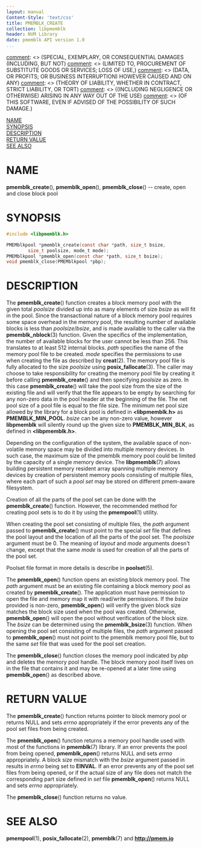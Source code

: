 ```yaml
---
layout: manual
Content-Style: 'text/css'
title: PMEMBLK_CREATE
collection: libpmemblk
header: NVM Library
date: pmemblk API version 1.0
...
```


[comment]: <> (Copyright 2017, Intel Corporation)

[comment]: <> (Redistribution and use in source and binary forms, with or without)
[comment]: <> (modification, are permitted provided that the following conditions)
[comment]: <> (are met:)
[comment]: <> (    * Redistributions of source code must retain the above copyright)
[comment]: <> (      notice, this list of conditions and the following disclaimer.)
[comment]: <> (    * Redistributions in binary form must reproduce the above copyright)
[comment]: <> (      notice, this list of conditions and the following disclaimer in)
[comment]: <> (      the documentation and/or other materials provided with the)
[comment]: <> (      distribution.)
[comment]: <> (    * Neither the name of the copyright holder nor the names of its)
[comment]: <> (      contributors may be used to endorse or promote products derived)
[comment]: <> (      from this software without specific prior written permission.)

[comment]: <> (THIS SOFTWARE IS PROVIDED BY THE COPYRIGHT HOLDERS AND CONTRIBUTORS)
[comment]: <> ("AS IS" AND ANY EXPRESS OR IMPLIED WARRANTIES, INCLUDING, BUT NOT)
[comment]: <> (LIMITED TO, THE IMPLIED WARRANTIES OF MERCHANTABILITY AND FITNESS FOR)
[comment]: <> (A PARTICULAR PURPOSE ARE DISCLAIMED. IN NO EVENT SHALL THE COPYRIGHT)
[comment]: <> (OWNER OR CONTRIBUTORS BE LIABLE FOR ANY DIRECT, INDIRECT, INCIDENTAL,)
[comment]: <> (SPECIAL, EXEMPLARY, OR CONSEQUENTIAL DAMAGES (INCLUDING, BUT NOT)
[comment]: <> (LIMITED TO, PROCUREMENT OF SUBSTITUTE GOODS OR SERVICES; LOSS OF USE,)
[comment]: <> (DATA, OR PROFITS; OR BUSINESS INTERRUPTION) HOWEVER CAUSED AND ON ANY)
[comment]: <> (THEORY OF LIABILITY, WHETHER IN CONTRACT, STRICT LIABILITY, OR TORT)
[comment]: <> ((INCLUDING NEGLIGENCE OR OTHERWISE) ARISING IN ANY WAY OUT OF THE USE)
[comment]: <> (OF THIS SOFTWARE, EVEN IF ADVISED OF THE POSSIBILITY OF SUCH DAMAGE.)

[comment]: <> (pmemblk_create.3 -- man page for most commonly used functions from libpmemblk library)

[NAME](#name)<br />
[SYNOPSIS](#synopsis)<br />
[DESCRIPTION](#description)<br />
[RETURN VALUE](#return-value)<br />
[SEE ALSO](#see-also)<br />


# NAME #

**pmemblk_create**(), **pmemblk_open**(),
**pmemblk_close**() -- create, open and close block pool


# SYNOPSIS #

```c
#include <libpmemblk.h>

PMEMblkpool *pmemblk_create(const char *path, size_t bsize,
		size_t poolsize, mode_t mode);
PMEMblkpool *pmemblk_open(const char *path, size_t bsize);
void pmemblk_close(PMEMblkpool *pbp);
```




# DESCRIPTION #

The **pmemblk_create**() function creates a block memory pool with the given total
*poolsize* divided up into as many elements of size *bsize* as will fit in the pool.
Since the transactional nature of a block memory pool requires some space overhead
in the memory pool, the resulting number of available blocks is less than
*poolsize*/*bsize*, and is made available to the caller via the **pmemblk_nblock**(3)
function. Given the specifics of the implementation, the number
of available blocks for the user cannot be less than 256. This translates to
at least 512 internal blocks. *path* specifies the name of the memory pool file
to be created. *mode* specifies the permissions to use when creating the file
as described by **creat**(2). The memory pool file is fully allocated to the size
*poolsize* using **posix_fallocate**(3). The caller may choose to take
responsibility for creating the memory pool file by creating it before calling
**pmemblk_create**() and then specifying *poolsize* as zero. In this case
**pmemblk_create**() will take the pool size from the size of the existing file
and will verify that the file appears to be empty by searching for any non-zero
data in the pool header at the beginning of the file. The net pool size of a
pool file is equal to the file size. The minimum net pool size allowed by the
library for a block pool is defined in **\<libpmemblk.h\>** as **PMEMBLK_MIN_POOL**.
*bsize* can be any non-zero value, however **libpmemblk** will silently round up
the given size to **PMEMBLK_MIN_BLK**, as defined in **\<libpmemblk.h\>**.

Depending on the configuration of the system, the available space of non-volatile
memory space may be divided into multiple memory devices. In such case, the maximum
size of the pmemblk memory pool could be limited by the capacity of a single memory
device. The **libpmemblk**(7) allows building persistent memory resident array spanning
multiple memory devices by creation of persistent memory pools consisting of multiple
files, where each part of such a *pool set* may be stored on different pmem-aware filesystem.

Creation of all the parts of the pool set can be done with the **pmemblk_create**()
function. However, the recommended method for creating pool sets is to do it by
using the **pmempool**(1) utility.

When creating the pool set consisting of multiple files, the *path* argument passed
to **pmemblk_create**() must point to the special *set* file that defines the pool
layout and the location of all the parts of the pool set. The *poolsize* argument
must be 0. The meaning of *layout* and *mode* arguments doesn't change, except that
the same *mode* is used for creation of all the parts of the pool set.

Poolset file format in more details is describe in **poolset**(5).

The **pmemblk_open**() function opens an existing block memory pool.
The *path* argument must be an existing file containing a block memory pool
as created by **pmemblk_create**(). The application must have permission to open the file
and memory map it with read/write permissions. If the *bsize* provided is
non-zero, **pmemblk_open**() will verify the given block size matches the block
size used when the pool was created. Otherwise, **pmemblk_open**() will open
the pool without verification of the block size. The *bsize* can be determined
using the **pmemblk_bsize**(3) function.
When opening the pool set consisting of multiple files, the *path* argument passed
to **pmemblk_open**() must not point to the pmemblk memory pool file, but to the same
*set* file that was used for the pool set creation.

The **pmemblk_close**() function closes the memory pool
indicated by *pbp* and deletes the memory pool handle.
The block memory pool itself lives on in the file that contains it
and may be re-opened at a later time using **pmemblk_open**() as described above.


# RETURN VALUE #

The **pmemblk_create**() function returns pointer to block memory pool or returns
NULL and sets *errno* appropriately if the error prevents any of the
pool set files from being created.

The **pmemblk_open**() function returns a memory pool handle
used with most of the functions in **pmemblk**(7) library.
If an error prevents the pool from being
opened, **pmemblk_open**() returns NULL and sets *errno* appropriately.
A block size mismatch with the *bsize* argument passed in results in *errno*
being set to **EINVAL**.
If an error prevents any of the
pool set files from being opened, or if the actual size of any file does not match
the corresponding part size defined in *set* file **pmemblk_open**() returns NULL
and sets *errno* appropriately.

The **pmemblk_close**() function returns no value.


# SEE ALSO #
**pmempool**(1), **posix_fallocate**(2), **pmemblk**(7) and **<http://pmem.io>**
